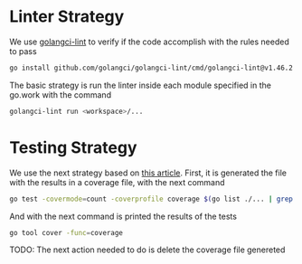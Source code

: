 # Linter Strategy

We use [golangci-lint](https://github.com/golangci/golangci-lint) to verify if the code accomplish with the rules needed to pass

```bash
go install github.com/golangci/golangci-lint/cmd/golangci-lint@v1.46.2
```

The basic strategy is run the linter inside each module specified in the go.work with the command

```bash
golangci-lint run <workspace>/...
```

# Testing Strategy

We use the next strategy based on [this article](https://blog.friendsofgo.tech/posts/tests-coverage-en-go/).
First, it is generated the file with the results in a coverage file, with the next command

```bash
go test -covermode=count -coverprofile coverage $(go list ./... | grep -v /vendor/ | tr '\n' ' ')
```

And with the next command is printed the results of the tests

```bash
go tool cover -func=coverage
```

TODO: The next action needed to do is delete the coverage file genereted